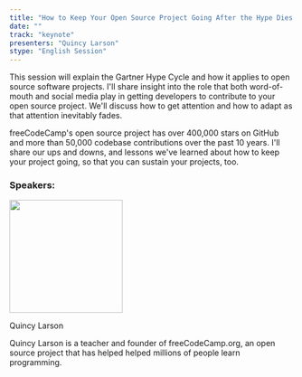 ```yaml
---
title: "How to Keep Your Open Source Project Going After the Hype Dies Down"
date: ""
track: "keynote"
presenters: "Quincy Larson"
stype: "English Session"
---
```


This session will explain the Gartner Hype Cycle and how it applies to open source software projects. I'll share insight into the role that both word-of-mouth and social media play in getting developers to contribute to your open source project. We'll discuss how to get attention and how to adapt as that attention inevitably fades.

freeCodeCamp's open source project has over 400,000 stars on GitHub and more than 50,000 codebase contributions over the past 10 years. I'll share our ups and downs, and lessons we've learned about how to keep your project going, so that you can sustain your projects, too.

### Speakers:


<img src="https://sessionize.com/image/5abe-400o400o1-swyUNMsPchJr8DQS2Y1pMM.jpg" width="200" /><br/>

Quincy Larson

Quincy Larson is a teacher and founder of freeCodeCamp.org, an open source project that has helped helped millions of people learn programming.

